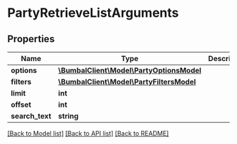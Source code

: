 # PartyRetrieveListArguments

## Properties
Name | Type | Description | Notes
------------ | ------------- | ------------- | -------------
**options** | [**\BumbalClient\Model\PartyOptionsModel**](PartyOptionsModel.md) |  | [optional] 
**filters** | [**\BumbalClient\Model\PartyFiltersModel**](PartyFiltersModel.md) |  | [optional] 
**limit** | **int** |  | [optional] 
**offset** | **int** |  | [optional] 
**search_text** | **string** |  | [optional] 

[[Back to Model list]](../README.md#documentation-for-models) [[Back to API list]](../README.md#documentation-for-api-endpoints) [[Back to README]](../README.md)


